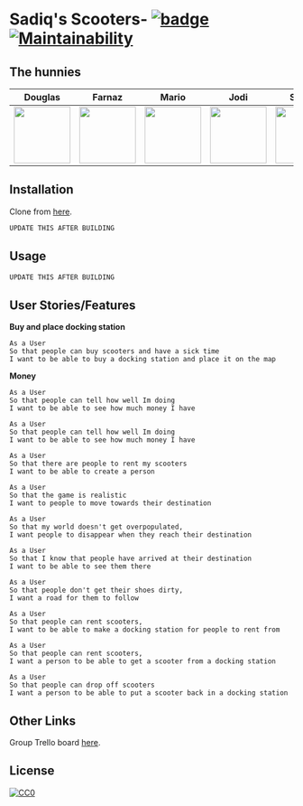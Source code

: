 # Sadiq's Scooters- [![badge](https://img.shields.io/badge/made--by-hunnies-red)](https://github.com/sindresorhus/awesome#readme) [![Maintainability](https://api.codeclimate.com/v1/badges/a99a88d28ad37a79dbf6/maintainability)](https://codeclimate.com/github/codeclimate/codeclimate/maintainability)

## The hunnies

| Douglas |  Farnaz | Mario | Jodi | Sonny |
| :-----: | :-------:  | :------:  | :------:  | :------:  
|<a href='https://github.com/dtrts'><img src='https://avatars0.githubusercontent.com/u/36892985?s=460&v=4' width='100'></a>|<a href='https://github.com/fardenti'><img src='https://avatars0.githubusercontent.com/u/38498908?s=460&v=4' width='100'></a>|<a href='https://github.com/jaitone'><img src='https://avatars0.githubusercontent.com/u/51136692?s=460&v=4' width='100'></a>|<a href='https://github.com/JodiFoster'><img src='https://avatars3.githubusercontent.com/u/51475537?s=460&v=4' width='100'></a>|<a href='https://github.com/sonny-maan'><img src='https://avatars2.githubusercontent.com/u/42817066?s=460&v=4' width='100'></a>

## Installation

Clone from [here](https://github.com/JodiFoster/Sadiq-s-Scooters).

```bash
UPDATE THIS AFTER BUILDING
```

## Usage

```bash
UPDATE THIS AFTER BUILDING
```


## User Stories/Features
**Buy and place docking station**
```
As a User
So that people can buy scooters and have a sick time
I want to be able to buy a docking station and place it on the map
```

**Money**
```
As a User
So that people can tell how well Im doing
I want to be able to see how much money I have
```


```
As a User
So that people can tell how well Im doing
I want to be able to see how much money I have
```

```
As a User
So that there are people to rent my scooters
I want to be able to create a person
```

```
As a User
So that the game is realistic
I want to people to move towards their destination
```

```
As a User
So that my world doesn't get overpopulated,
I want people to disappear when they reach their destination
```

```
As a User
So that I know that people have arrived at their destination
I want to be able to see them there
```

```
As a User
So that people don't get their shoes dirty,
I want a road for them to follow
```

```
As a User
So that people can rent scooters,
I want to be able to make a docking station for people to rent from
```

```
As a User
So that people can rent scooters,
I want a person to be able to get a scooter from a docking station
```

```
As a User
So that people can drop off scooters
I want a person to be able to put a scooter back in a docking station
```












## Other Links
Group Trello board [here](https://trello.com/b/MPRJPkG7/high-score-hunnies).

## License
[![CC0](https://licensebuttons.net/p/zero/1.0/88x31.png)](https://creativecommons.org/publicdomain/zero/1.0/)
